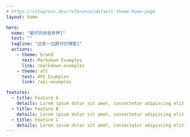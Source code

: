 ```yaml
---
# https://vitepress.dev/reference/default-theme-home-page
layout: home

hero:
  name: "靓仔的自我修养1"
  text: ""
  tagline: "这是一位靓仔的博客1"
  actions:
    - theme: brand
      text: Markdown Examples
      link: /markdown-examples
    - theme: alt
      text: API Examples
      link: /api-examples

features:
  - title: Feature A
    details: Lorem ipsum dolor sit amet, consectetur adipiscing elit
  - title: Feature B
    details: Lorem ipsum dolor sit amet, consectetur adipiscing elit
  - title: Feature C
    details: Lorem ipsum dolor sit amet, consectetur adipiscing elit
---
```


